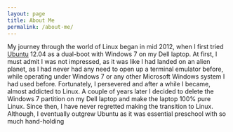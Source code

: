 ```yaml
---
layout: page
title: About Me
permalink: /about-me/
---
```


My journey through the world of Linux began in mid 2012, when I first tried [Ubuntu](http://www.ubuntu.com) 12.04 as a dual-boot with Windows 7 on my Dell laptop. At first, I must admit I was not impressed, as it was like I had landed on an alien planet, as I had never had any need to open up a terminal emulator before, while operating under Windows 7 or any other Microsoft Windows system I had used before. Fortunately, I persevered and after a while I became, almost addicted to Linux. A couple of years later I decided to delete the Windows 7 partition on my Dell laptop and make the laptop 100% pure Linux. Since then, I have never regretted making the transition to Linux. Although, I eventually outgrew Ubuntu as it was essential preschool with so much hand-holding 
